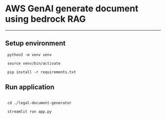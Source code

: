 # AWS GenAI generate document using bedrock RAG

***

## Setup environment

```
 python3 -m venv venv   

 source venv/bin/activate  

 pip install -r requirements.txt  

```

## Run application

```

 cd ./legal-document-generator 

 streamlit run app.py  
 
 ```